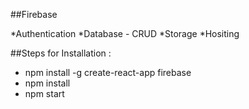 ##Firebase

*Authentication
*Database - CRUD
*Storage
*Hositing

##Steps for Installation :
* npm install -g create-react-app firebase
* npm install
* npm start
